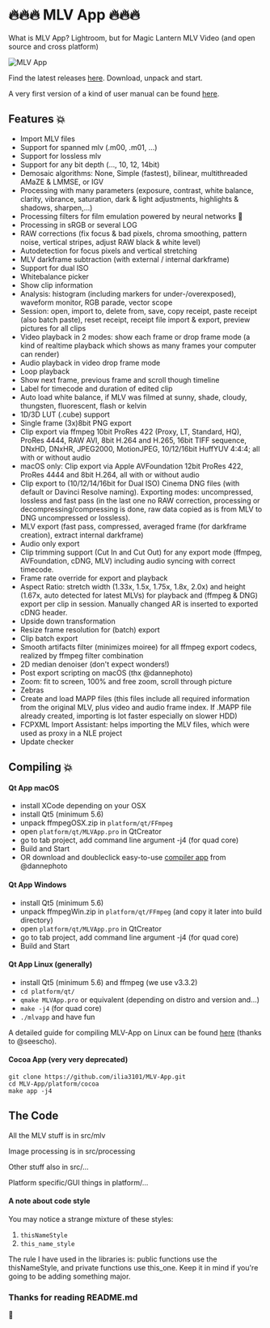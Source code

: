 # :fire::fire::fire: MLV App :fire::fire::fire:
What is MLV App? Lightroom, but for Magic Lantern MLV Video (and open source and cross platform)

![MLV App](https://user-images.githubusercontent.com/30245296/46308556-42329400-c5ba-11e8-8101-1feef23ee706.png)

Find the latest releases [here](https://ilia3101.github.io/MLV-App/). Download, unpack and start.

A very first version of a kind of user manual can be found [here](https://github.com/ilia3101/MLV-App/wiki).

## Features :collision:
- Import MLV files
- Support for spanned mlv (.m00, .m01, ...)
- Support for lossless mlv
- Support for any bit depth (…, 10, 12, 14bit)
- Demosaic algorithms: None, Simple (fastest), bilinear, multithreaded AMaZE & LMMSE, or IGV
- Processing with many parameters (exposure, contrast, white balance, clarity, vibrance, saturation, dark & light adjustments, highlights & shadows, sharpen,…)
- Processing filters for film emulation powered by neural networks :ghost:
- Processing in sRGB or several LOG
- RAW corrections (fix focus & bad pixels, chroma smoothing, pattern noise, vertical stripes, adjust RAW black & white level)
- Autodetection for focus pixels and vertical stretching
- MLV darkframe subtraction (with external / internal darkframe)
- Support for dual ISO
- Whitebalance picker
- Show clip information
- Analysis: histogram (including markers for under-/overexposed), waveform monitor, RGB parade, vector scope
- Session: open, import to, delete from, save, copy receipt, paste receipt (also batch paste), reset receipt, receipt file import & export, preview pictures for all clips
- Video playback in 2 modes: show each frame or drop frame mode (a kind of realtime playback which shows as many frames your computer can render)
- Audio playback in video drop frame mode
- Loop playback
- Show next frame, previous frame and scroll though timeline
- Label for timecode and duration of edited clip
- Auto load white balance, if MLV was filmed at sunny, shade, cloudy, thungsten, fluorescent, flash or kelvin
- 1D/3D LUT (.cube) support
- Single frame (3x)8bit PNG export
- Clip export via ffmpeg 10bit ProRes 422 (Proxy, LT, Standard, HQ), ProRes 4444, RAW AVI, 8bit H.264 and H.265, 16bit TIFF sequence, DNxHD, DNxHR, JPEG2000, MotionJPEG, 10/12/16bit HuffYUV 4:4:4; all with or without audio
- macOS only: Clip export via Apple AVFoundation 12bit ProRes 422, ProRes 4444 and 8bit H.264, all with or without audio
- Clip export to (10/12/14/16bit for Dual ISO) Cinema DNG files (with default or Davinci Resolve naming). Exporting modes: uncompressed, lossless and fast pass (in the last one no RAW correction, processing or decompressing/compressing is done, raw data copied as is from MLV to DNG uncompressed or lossless).
- MLV export (fast pass, compressed, averaged frame (for darkframe creation), extract internal darkframe)
- Audio only export
- Clip trimming support (Cut In and Cut Out) for any export mode (ffmpeg, AVFoundation, cDNG, MLV) including audio syncing with correct timecode.
- Frame rate override for export and playback
- Aspect Ratio: stretch width (1.33x, 1.5x, 1.75x, 1.8x, 2.0x) and height (1.67x, auto detected for latest MLVs) for playback and (ffmpeg & DNG) export per clip in session. Manually changed AR is inserted to exported cDNG header.
- Upside down transformation
- Resize frame resolution for (batch) export
- Clip batch export
- Smooth artifacts filter (minimizes moiree) for all ffmpeg export codecs, realized by ffmpeg filter combination
- 2D median denoiser (don't expect wonders!)
- Post export scripting on macOS (thx @dannephoto)
- Zoom: fit to screen, 100% and free zoom, scroll through picture
- Zebras
- Create and load MAPP files (this files include all required information from the original MLV, plus video and audio frame index. If .MAPP file already created, importing is lot faster especially on slower HDD)
- FCPXML Import Assistant: helps importing the MLV files, which were used as proxy in a NLE project
- Update checker

## Compiling :collision:
#### Qt App macOS
- install XCode depending on your OSX
- install Qt5 (minimum 5.6)
- unpack ffmpegOSX.zip in `platform/qt/FFmpeg`
- open `platform/qt/MLVApp.pro` in QtCreator
- go to tab project, add command line argument -j4 (for quad core) 
- Build and Start
- OR download and doubleclick easy-to-use [compiler app](https://bitbucket.org/Dannephoto/mlv_app_compiler/downloads/mlv_app_compiler.dmg) from @dannephoto

#### Qt App Windows
- install Qt5 (minimum 5.6)
- unpack ffmpegWin.zip in `platform/qt/FFmpeg` (and copy it later into build directory)
- open `platform/qt/MLVApp.pro` in QtCreator
- go to tab project, add command line argument -j4 (for quad core) 
- Build and Start

#### Qt App Linux (generally)
- install Qt5 (minimum 5.6) and ffmpeg (we use v3.3.2) 
- `cd platform/qt/`
- `qmake MLVApp.pro` or equivalent (depending on distro and version and...)
- `make -j4` (for quad core)
- `./mlvapp` and have fun

A detailed guide for compiling MLV-App on Linux can be found [here](https://sternenkarten.com/tutorial-englisch/) (thanks to @seescho).

#### Cocoa App (very very deprecated)
```
git clone https://github.com/ilia3101/MLV-App.git
cd MLV-App/platform/cocoa
make app -j4
```

## The Code
All the MLV stuff is in src/mlv

Image processing is in src/processing

Other stuff also in src/...

Platform specific/GUI things in platform/...

#### A note about code style
You may notice a strange mixture of these styles: 
1. `thisNameStyle`
2. `this_name_style`

The rule I have used in the libraries is: public functions use the thisNameStyle, and private functions use this_one.
Keep it in mind if you're going to be adding something major.

### Thanks for reading README.md

:frog:
